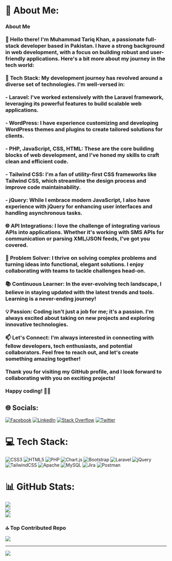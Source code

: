 # 💫 About Me:
### About Me<br><br>👋 Hello there! I'm Muhammad Tariq Khan, a passionate full-stack developer based in Pakistan. I have a strong background in web development, with a focus on building robust and user-friendly applications. Here's a bit more about my journey in the tech world:<br><br>🚀 **Tech Stack**: My development journey has revolved around a diverse set of technologies. I'm well-versed in:<br><br>- **Laravel**: I've worked extensively with the Laravel framework, leveraging its powerful features to build scalable web applications.<br><br>- **WordPress**: I have experience customizing and developing WordPress themes and plugins to create tailored solutions for clients.<br><br>- **PHP, JavaScript, CSS, HTML**: These are the core building blocks of web development, and I've honed my skills to craft clean and efficient code.<br><br>- **Tailwind CSS**: I'm a fan of utility-first CSS frameworks like Tailwind CSS, which streamline the design process and improve code maintainability.<br><br>- **jQuery**: While I embrace modern JavaScript, I also have experience with jQuery for enhancing user interfaces and handling asynchronous tasks.<br><br>🌐 **API Integrations**: I love the challenge of integrating various APIs into applications. Whether it's working with SMS APIs for communication or parsing XML/JSON feeds, I've got you covered.<br><br>🔨 **Problem Solver**: I thrive on solving complex problems and turning ideas into functional, elegant solutions. I enjoy collaborating with teams to tackle challenges head-on.<br><br>📚 **Continuous Learner**: In the ever-evolving tech landscape, I believe in staying updated with the latest trends and tools. Learning is a never-ending journey!<br><br>💡 **Passion**: Coding isn't just a job for me; it's a passion. I'm always excited about taking on new projects and exploring innovative technologies.<br><br>📫 **Let's Connect**: I'm always interested in connecting with fellow developers, tech enthusiasts, and potential collaborators. Feel free to reach out, and let's create something amazing together!<br><br>Thank you for visiting my GitHub profile, and I look forward to collaborating with you on exciting projects!<br><br>Happy coding! 👨‍💻<br>


## 🌐 Socials:
[![Facebook](https://img.shields.io/badge/Facebook-%231877F2.svg?logo=Facebook&logoColor=white)](https://facebook.com/https://www.facebook.com/profile.php?id=100004728409455) [![LinkedIn](https://img.shields.io/badge/LinkedIn-%230077B5.svg?logo=linkedin&logoColor=white)](https://linkedin.com/in/https://www.linkedin.com/in/muhammad-tariq-khan-developer/) [![Stack Overflow](https://img.shields.io/badge/-Stackoverflow-FE7A16?logo=stack-overflow&logoColor=white)](https://stackoverflow.com/users/10464710) [![Twitter](https://img.shields.io/badge/Twitter-%231DA1F2.svg?logo=Twitter&logoColor=white)](https://twitter.com/https://twitter.com/tariqkhan786)

# 💻 Tech Stack:
![CSS3](https://img.shields.io/badge/css3-%231572B6.svg?style=flat&logo=css3&logoColor=white) ![HTML5](https://img.shields.io/badge/html5-%23E34F26.svg?style=flat&logo=html5&logoColor=white) ![PHP](https://img.shields.io/badge/php-%23777BB4.svg?style=flat&logo=php&logoColor=white) ![Chart.js](https://img.shields.io/badge/chart.js-F5788D.svg?style=flat&logo=chart.js&logoColor=white) ![Bootstrap](https://img.shields.io/badge/bootstrap-%23563D7C.svg?style=flat&logo=bootstrap&logoColor=white) ![Laravel](https://img.shields.io/badge/laravel-%23FF2D20.svg?style=flat&logo=laravel&logoColor=white) ![jQuery](https://img.shields.io/badge/jquery-%230769AD.svg?style=flat&logo=jquery&logoColor=white) ![TailwindCSS](https://img.shields.io/badge/tailwindcss-%2338B2AC.svg?style=flat&logo=tailwind-css&logoColor=white) ![Apache](https://img.shields.io/badge/apache-%23D42029.svg?style=flat&logo=apache&logoColor=white) ![MySQL](https://img.shields.io/badge/mysql-%2300f.svg?style=flat&logo=mysql&logoColor=white) ![Jira](https://img.shields.io/badge/jira-%230A0FFF.svg?style=flat&logo=jira&logoColor=white) ![Postman](https://img.shields.io/badge/Postman-FF6C37?style=flat&logo=postman&logoColor=white)
# 📊 GitHub Stats:
![](https://github-readme-stats.vercel.app/api?username=tariqDeveloper&theme=dark&hide_border=false&include_all_commits=true&count_private=false)<br/>
![](https://github-readme-streak-stats.herokuapp.com/?user=tariqDeveloper&theme=dark&hide_border=false)<br/>
![](https://github-readme-stats.vercel.app/api/top-langs/?username=tariqDeveloper&theme=dark&hide_border=false&include_all_commits=true&count_private=false&layout=compact)

### 🔝 Top Contributed Repo
![](https://github-contributor-stats.vercel.app/api?username=tariqDeveloper&limit=5&theme=dark&combine_all_yearly_contributions=true)

---
[![](https://visitcount.itsvg.in/api?id=tariqDeveloper&icon=2&color=3)](https://visitcount.itsvg.in)

<!-- Proudly created with GPRM ( https://gprm.itsvg.in ) -->